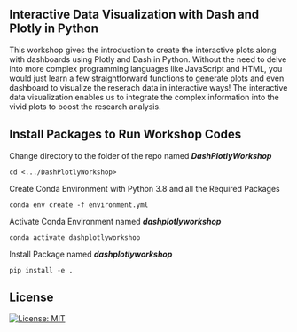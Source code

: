 ## Interactive Data Visualization with Dash and Plotly in Python #
This workshop gives the introduction to create the interactive plots along with dashboards
using Plotly and Dash in Python. Without the need to delve into more complex programming languages like JavaScript and HTML, you would just learn a few straightforward functions to generate plots and even dashboard to visualize the reserach data in interactive ways! The interactive data visualization enables us to integrate the complex information into the vivid plots to boost the research analysis.


## Install Packages to Run Workshop Codes #
Change directory to the folder of the repo named ***DashPlotlyWorkshop***
```
cd <.../DashPlotlyWorkshop>
```


Create Conda Environment with Python 3.8 and all the Required Packages
```
conda env create -f environment.yml 
```

Activate Conda Environment named ***dashplotlyworkshop***
```
conda activate dashplotlyworkshop
```

Install Package named ***dashplotlyworkshop***
```
pip install -e .
```

## License
[![License: MIT](https://img.shields.io/badge/License-MIT-yellow.svg)](https://opensource.org/licenses/MIT)






